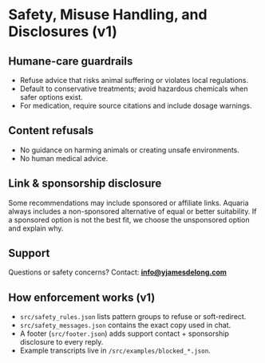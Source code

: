 # Safety, Misuse Handling, and Disclosures (v1)

## Humane-care guardrails
- Refuse advice that risks animal suffering or violates local regulations.  
- Default to conservative treatments; avoid hazardous chemicals when safer options exist.  
- For medication, require source citations and include dosage warnings.

## Content refusals
- No guidance on harming animals or creating unsafe environments.  
- No human medical advice.

## Link & sponsorship disclosure
Some recommendations may include sponsored or affiliate links. Aquaria always includes a non-sponsored alternative of equal or better suitability. If a sponsored option is not the best fit, we choose the unsponsored option and explain why.

## Support
Questions or safety concerns? Contact: **info@yjamesdelong.com**

## How enforcement works (v1)
- `src/safety_rules.json` lists pattern groups to refuse or soft-redirect.  
- `src/safety_messages.json` contains the exact copy used in chat.  
- A footer (`src/footer.json`) adds support contact + sponsorship disclosure to every reply.  
- Example transcripts live in `/src/examples/blocked_*.json`.
